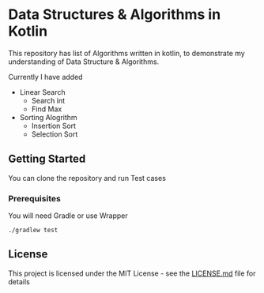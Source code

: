 # Data Structures & Algorithms in Kotlin

This repository has list of Algorithms written in kotlin, to demonstrate my understanding of Data Structure & Algorithms. 

Currently I have added
- Linear Search 
    - Search int
    - Find Max
- Sorting Alogrithm
    - Insertion Sort
    - Selection Sort
## Getting Started

You can clone the repository and run Test cases

### Prerequisites

You will need Gradle or use Wrapper 

```
./gradlew test
```


## License

This project is licensed under the MIT License - see the [LICENSE.md](LICENSE.md) file for details

